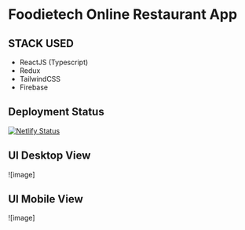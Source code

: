 # Foodietech Online Restaurant App

## STACK USED
- ReactJS (Typescript)
- Redux
- TailwindCSS
- Firebase
## Deployment Status
[![Netlify Status](https://api.netlify.com/api/v1/badges/44598840-1a12-4b3d-a79f-a89d91d34db8/deploy-status)](https://app.netlify.com/sites/bzone-restaurant/deploys)
  
## UI Desktop View
![image]

## UI Mobile View
![image]

